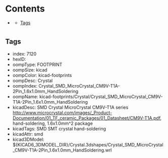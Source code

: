 



Contents
========

* [](#)
	* [Tags](#tags)

# 

## Tags

- index: 7120
- hexID: 
- oompType: FOOTPRINT
- oompSize: kicad
- oompColor: kicad-footprints
- oompDesc: Crystal
- oompIndex: Crystal_SMD_MicroCrystal_CM9V-T1A-2Pin_1.6x1.0mm_HandSoldering
- oompName: kicad-footprints/Crystal/Crystal_SMD_MicroCrystal_CM9V-T1A-2Pin_1.6x1.0mm_HandSoldering
- kicadDesc: SMD Crystal MicroCrystal CM9V-T1A series http://www.microcrystal.com/images/_Product-Documentation/01_TF_ceramic_Packages/01_Datasheet/CM9V-T1A.pdf, hand-soldering, 1.6x1.0mm^2 package
- kicadTags: SMD SMT crystal hand-soldering
- kicadAttr: smd
- kicad3DModel: ${KICAD6_3DMODEL_DIR}/Crystal.3dshapes/Crystal_SMD_MicroCrystal_CM9V-T1A-2Pin_1.6x1.0mm_HandSoldering.wrl
